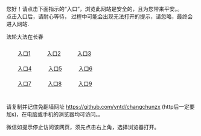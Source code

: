 您好！请点击下面指示的“入口”，浏览此网站是安全的，且为您带来平安。。 <br/>
点击入口后，请耐心等待， 过程中可能会出现无法打开的提示，请忽略，最终会进入网站. </br>

法轮大法在长春<br/>
<div style="padding:10px"><a style="margin:20px" target="_blank" href="https://d29vonbidf0dsl.cloudfront.net/2Qpsp?rwpknnma" id="ccLink1" rel="nofollow">入口1</a> <a target="_blank" style="margin:20px" href="https://d2t2igad43zt2r.cloudfront.net/2Qpsp?orjwaaaf" id="ccLink2" rel="nofollow">入口2</a> <a style="margin:20px" target="_blank" href="https://drx9r7k0i7rq2.cloudfront.net/2Qpsp?bzpzaqh" id="ccLink3" rel="nofollow">入口3</a></div>

<div style="padding:10px" ><a style="margin:20px" target="_blank" href="https://d29vonbidf0dsl.cloudfront.net/2Qpsp?rwpknnma" id="ccLink4" rel="nofollow">入口4</a> <a style="margin:20px" href="https://d2t2igad43zt2r.cloudfront.net/2Qpsp?orjwaaaf" target="_blank" id="ccLink5" rel="nofollow">入口5</a> <a style="margin:20px" href="https://drx9r7k0i7rq2.cloudfront.net/2Qpsp?bzpzaqh" target="_blank" id="ccLink6" rel="nofollow">入口6</a></div>

<div style="padding:10px"><a style="margin:20px" target="_blank" href="https://d29vonbidf0dsl.cloudfront.net/2Qpsp?rwpknnma" id="ccLink7" rel="nofollow">入口7</a> <a style="margin:20px" href="https://d2t2igad43zt2r.cloudfront.net/2Qpsp?orjwaaaf" target="_blank" id="ccLink8" rel="nofollow">入口8</a> <a style="margin:20px" target="_blank" href="https://drx9r7k0i7rq2.cloudfront.net/2Qpsp?bzpzaqh" id="ccLink9" rel="nofollow">入口9</a></div>

<br/>



请复制并记住免翻墙网址 https://github.com/yntd/changchunzx (http后一定要加s)，在电脑或手机的浏览器均可访问。。<br/>

微信如提示停止访问该网页，须先点击右上角，选择浏览器打开。
